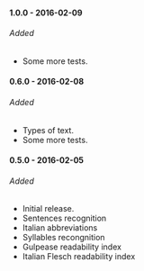 #### 1.0.0 - 2016-02-09
###### Added
- Some more tests.

#### 0.6.0 - 2016-02-08
###### Added
- Types of text.
- Some more tests.

#### 0.5.0 - 2016-02-05
###### Added
- Initial release.
- Sentences recognition
- Italian abbreviations
- Syllables recongnition
- Gulpease readability index
- Italian Flesch readability index
